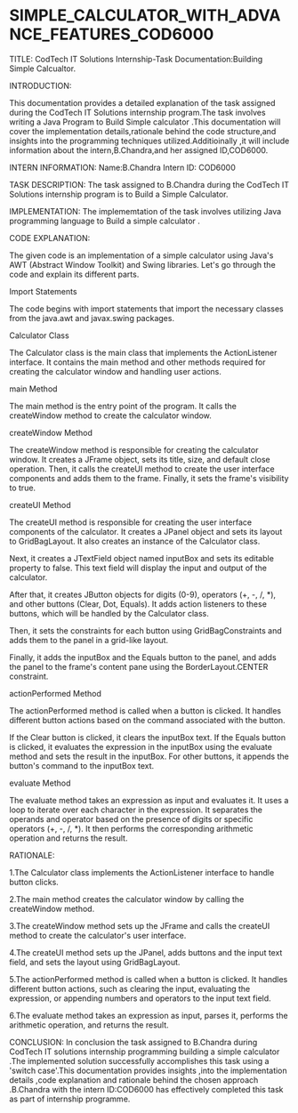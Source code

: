 # SIMPLE_CALCULATOR_WITH_ADVANCE_FEATURES_COD6000
TITLE: CodTech IT Solutions Internship-Task Documentation:Building Simple Calcualtor.

INTRODUCTION:

This documentation provides a detailed explanation of the task assigned during the CodTech IT Solutions internship program.The task involves writing a Java Program to Build Simple calculator .This documentation will cover the implementation details,rationale behind the code structure,and insights into the programming techniques utilized.Additioinally ,it will include information about the intern,B.Chandra,and her assigned ID,COD6000.

INTERN INFORMATION: Name:B.Chandra Intern ID: COD6000

TASK DESCRIPTION: The task assigned to B.Chandra during the CodTech IT Solutions internship program is to Build a Simple Calculator.

IMPLEMENTATION: The implememtation of the task involves utilizing Java programming language to Build a simple calculator .

CODE EXPLANATION:

The given code is an implementation of a simple calculator using Java's AWT (Abstract Window Toolkit) and Swing libraries. Let's go through the code and explain its different parts.

Import Statements

The code begins with import statements that import the necessary classes from the java.awt and javax.swing packages.

Calculator Class

The Calculator class is the main class that implements the ActionListener interface. It contains the main method and other methods required for creating the calculator window and handling user actions.

main Method

The main method is the entry point of the program. It calls the createWindow method to create the calculator window.

createWindow Method

The createWindow method is responsible for creating the calculator window. It creates a JFrame object, sets its title, size, and default close operation. Then, it calls the createUI method to create the user interface components and adds them to the frame. Finally, it sets the frame's visibility to true.

createUI Method

The createUI method is responsible for creating the user interface components of the calculator. It creates a JPanel object and sets its layout to GridBagLayout. It also creates an instance of the Calculator class.

Next, it creates a JTextField object named inputBox and sets its editable property to false. This text field will display the input and output of the calculator.

After that, it creates JButton objects for digits (0-9), operators (+, -, /, *), and other buttons (Clear, Dot, Equals). It adds action listeners to these buttons, which will be handled by the Calculator class.

Then, it sets the constraints for each button using GridBagConstraints and adds them to the panel in a grid-like layout.

Finally, it adds the inputBox and the Equals button to the panel, and adds the panel to the frame's content pane using the BorderLayout.CENTER constraint.

actionPerformed Method

The actionPerformed method is called when a button is clicked. It handles different button actions based on the command associated with the button.

If the Clear button is clicked, it clears the inputBox text.
If the Equals button is clicked, it evaluates the expression in the inputBox using the evaluate method and sets the result in the inputBox.
For other buttons, it appends the button's command to the inputBox text.

evaluate Method

The evaluate method takes an expression as input and evaluates it. It uses a loop to iterate over each character in the expression. It separates the operands and operator based on the presence of digits or specific operators (+, -, /, *). It then performs the corresponding arithmetic operation and returns the result.

RATIONALE:

1.The Calculator class implements the ActionListener interface to handle button clicks.

2.The main method creates the calculator window by calling the createWindow method.

3.The createWindow method sets up the JFrame and calls the createUI method to create the calculator's user interface.

4.The createUI method sets up the JPanel, adds buttons and the input text field, and sets the layout using GridBagLayout.

5.The actionPerformed method is called when a button is clicked. It handles different button actions, such as clearing the input, evaluating the expression, or appending numbers and operators to the input text field.

6.The evaluate method takes an expression as input, parses it, performs the arithmetic operation, and returns the result.

CONCLUSION: In conclusion the task assigned to B.Chandra during CodTech IT solutions internship programming building a simple calculator .The implemented solution successfully accomplishes this task using a 'switch case'.This documentation provides insights ,into the implementation details ,code explanation and rationale behind the chosen approach .B.Chandra with the intern ID:COD6000 has effectively completed this task as part of internship programme.

